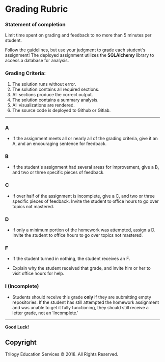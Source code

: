 # Grading Rubric

### Statement of completion

Limit time spent on grading and feedback to no more than 5 minutes per student.

Follow the guidelines, but use your judgment to grade each student's assignment! The deployed assignment utilizes the **SQLAlchemy** library to access a database for analysis.

### Grading Criteria:

1. The solution runs without error.
2. The solution contains all required sections.
3. All sections produce the correct output.
4. The solution contains a summary analysis.
5. All visualizations are rendered.
6. The source code is deployed to Github or Gitlab.

- - -

### A

* If the assignment meets all or nearly all of the grading criteria, give it an A, and an encouraging sentence for feedback.

### B

* If the student's assignment had several areas for improvement, give a B, and two or three specific pieces of feedback.

### C

* If over half of the assignment is incomplete, give a C, and two or three specific pieces of feedback. Invite the student to office hours to go over topics not mastered.

### D

* If only a minimum portion of the homework was attempted, assign a D. Invite the student to office hours to go over topics not mastered.

### F

* If the student turned in nothing, the student receives an F.

* Explain why the student received that grade, and invite him or her to visit office hours for help.

### I (Incomplete)

* Students should receive this grade **only** if they are submitting empty repositories. If the student has still attempted the homework assignment and was unable to get it fully functioning, they should still receive a letter grade, not an 'Incomplete.'

- - -

**Good Luck!**

## Copyright

Trilogy Education Services © 2018. All Rights Reserved.
